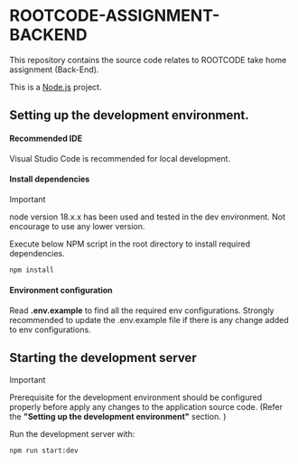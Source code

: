 # ROOTCODE-ASSIGNMENT-BACKEND
This repository contains the source code relates to ROOTCODE take home assignment (Back-End). 

This is a [Node.js](https://nodejs.org/en) project.

## Setting up the development environment.

#### Recommended IDE
Visual Studio Code is recommended for local development.

#### Install dependencies

> [!IMPORTANT]
> node version 18.x.x has been used and tested in the dev environment. Not encourage to use any lower version.


Execute below NPM script in the root directory to install required dependencies.

```bash
npm install
```

#### Environment configuration
Read **.env.example** to find all the required env configurations. Strongly recommended to update the .env.example file if there is any change added to env configurations.

## Starting the development server

> [!IMPORTANT]
> Prerequisite for the development environment should be configured properly before apply any changes to the application source code. (Refer the **"Setting up the development environment"** section. )

Run the development server with:

```bash
npm run start:dev
```
